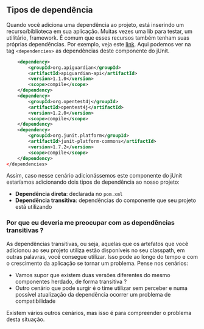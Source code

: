 ## Tipos de dependência
Quando você adiciona uma dependência ao projeto, está inserindo um recurso/biblioteca em sua aplicação. Muitas vezes uma lib para testar, um utilitário, framework. É comum que esses recursos também tenham suas próprias dependências. Por exemplo, veja este [link](https://repo1.maven.org/maven2/org/junit/jupiter/junit-jupiter-api/5.7.2/junit-jupiter-api-5.7.2.pom). Aqui podemos ver na tag `<dependencies>` as dependências deste componente do jUnit.

```xml
    <dependency>
        <groupId>org.apiguardian</groupId>
        <artifactId>apiguardian-api</artifactId>
        <version>1.1.0</version>
        <scope>compile</scope>
    </dependency>
    <dependency>
        <groupId>org.opentest4j</groupId>
        <artifactId>opentest4j</artifactId>
        <version>1.2.0</version>
        <scope>compile</scope>
    </dependency>
    <dependency>
        <groupId>org.junit.platform</groupId>
        <artifactId>junit-platform-commons</artifactId>
        <version>1.7.2</version>
        <scope>compile</scope>
    </dependency>
</dependencies>
```
Assim, caso nesse cenário adicionássemos este componente do jUnit estaríamos adicionando dois tipos de dependência ao nosso projeto:
- **Dependência direta**: declarada no `pom.xml`
- **Dependência transitiva**: dependências do componente que seu projeto está utilizando

### Por que eu deveria me preocupar com as dependências transitivas ?

As dependências transitivas, ou seja, aquelas que os artefatos que você adicionou ao seu projeto utiliza estão disponíveis no seu classpath, em outras palavras, você consegue utilizar. Isso pode ao longo do tempo e com o crescimento da aplicação se tornar um problema. Pense nos cenários:
- Vamos supor que existem duas versões diferentes do mesmo componentes herdado, de forma transitiva ?
- Outro cenário que pode surgir é o time utilizar sem perceber e numa possível atualização da dependência ocorrer um problema de compatibilidade

Existem vários outros cenários, mas isso é para compreender o problema desta situação.
